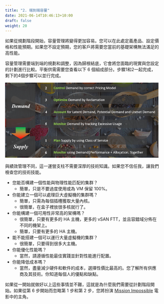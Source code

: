 ```yaml
---
title: "2. 端到端容量"
date: 2021-06-14T10:46:13+10:00
draft: false
weight: 20
---
```


如果從規劃階段開始，容量管理將變得更加容易。您可以在此處定義產品、設定價格和性能預期。如果您不設定預期，您的客戶將需要您當前的基礎架構無法滿足的高性能。

容量管理需要端到端的規劃和調整，因為歸根結底，它會將您面臨的現實與您設定的計劃進行比較。平衡供需需要您查看以下 6 個組成部分。步驟1和2一起完成，剩下的4個步驟可以並行完成。

![需求和供應](1.3.2-fig-1.png)

與績效管理不同，這一運營支柱不需要深厚的技術知識。如果您不信任我，讓我們檢查您的技術技能。

- 您能否構建一個性能與物理性能匹配的集群？
  - 簡單，只是不要過度使用或為 VM 保留 100%。
- 你能建立一個可以處理巨大虛擬機的集群嗎？
  - 簡單，只需為每個插槽獲取大量內核。
  - 很簡單，在盒子裡放很多核就行了。
- 你能構建一個可用性非常高的架構嗎？
  - 很簡單，只要有更多的 HA 主機，更多的 vSAN FTT，並且容錯域分佈在不同的機架上。
  - 簡單，只要有更多的 HA 主機。
- 能不能搭建一個可以運行大量虛擬機的集群？
  - 很簡單，只要得到很多大主機。
- 你能優化性能嗎？
  - 當然，請遵循性能最佳實踐並針對性能進行配置。
- 你能降低成本嗎？
  - 當然，盡量減少硬件和軟件的成本，選擇性價比最高的。您了解所有供應商及其技術。你知道每個人的優點和缺點。

如果從一開始就做好以上這些事情並不難，這就是為什麼我們需要從計劃階段開始。如果從第 6 步開始而忽略第 1 步和第 2 步，您將扮演 [Mission Impossible](https://en.wikipedia.org/wiki/Mission:_Impossible_(film_series)) 電影中的主角。